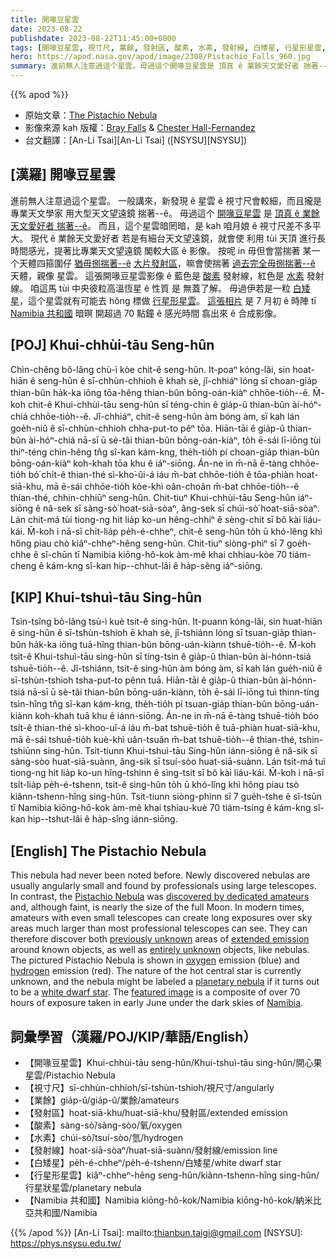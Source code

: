 ```yaml
---
title: 開喙豆星雲
date: 2023-08-22
publishdate: 2023-08-22T11:45:00+0800
tags: [開喙豆星雲, 視寸尺, 業餘, 發射區, 酸素, 水素, 發射線, 白矮星, 行星形星雲, 納米比亞共和國]
hero: https://apod.nasa.gov/apod/image/2308/Pistachio_Falls_960.jpg
summary: 進前無人注意過這个星雲。毋過這个開喙豆星雲是 頂真 ê 業餘天文愛好者 揣著--ê。
---
```


{{% apod %}}

- 原始文章：[The Pistachio Nebula](https://apod.nasa.gov/apod/ap230822.html)
- 影像來源 kah 版權：[Bray Falls](https://www.instagram.com/astrofalls/) & [Chester Hall-Fernandez](https://www.instagram.com/astro_che/)
- 台文翻譯：[An-Li Tsai][An-Li Tsai] ([NSYSU][NSYSU])

## [漢羅] 開喙豆星雲
進前無人注意過這个星雲。
一般講來，新發現 ê 星雲 ê 視寸尺會較細，而且攏是 專業天文學家 用大型天文望遠鏡 揣著--ê。
毋過這个 [開喙豆星雲][Pistachio Nebula] 是 [頂真 ê 業餘天文愛好者 揣著--ê][discovered by dedicated amateurs]。
而且，這个星雲暗罔暗，是 kah 咱月娘 ê 視寸尺差不多平大。
現代 ê 業餘天文愛好者 若是有細台天文望遠鏡，就會使 利用 tùi 天頂 進行長時間感光，提著比專業天文望遠鏡 閣較大區 ê 影像。
按呢 in 毋但會當揣著 某一个天體四箍圍仔 [猶毋捌揣著--ê][previously unknown] [大片發射區][extended emission]，嘛會使揣著 [過去完全毋捌揣著--ê][entirely unknown] 天體，親像 星雲。
這張開喙豆星雲影像 ê 藍色是 [酸素][oxygen] 發射線，紅色是 [水素][hydrogen] 發射線。
咱這馬 tùi 中央彼粒高溫恆星 ê 性質 是 無蓋了解。
毋過伊若是一粒 [白矮星][white dwarf star]，這个星雲就有可能去 hŏng 標做 [行星形星雲][planetary nebula]。
[這張相片][featured image] 是 7 月初 ê 時陣 tī [Namibia 共和國][Namibia] 暗暝 開超過 70 點鐘 ê 感光時間 翕出來 ê 合成影像。

## [POJ] Khui-chhùi-tāu Seng-hûn
Chìn-chêng bô-lâng chù-ì kòe chit-ê seng-hûn.
It-poaⁿ kóng-lâi, sin hoat-hiān ê seng-hûn ê sī-chhùn-chhioh ē khah sè, jî-chhiáⁿ lóng sī choan-gia̍p thian-bûn ha̍k-ka iōng tōa-hêng thian-bûn bōng-oán-kiàⁿ chhōe-tio̍h--ê.
M̄-koh chit-ê Khui-chhùi-tāu seng-hûn sī téng-chin ê gia̍p-û thian-bûn ài-hóⁿ-chiá chhōe-tio̍h--ê.
Jî-chhiáⁿ, chit-ê seng-hûn àm bóng àm, sī kah lán goe̍h-niû ê sī-chhùn-chhioh chha-put-to pêⁿ tōa.
Hiān-tāi ê gia̍p-û thian-bûn ài-hóⁿ-chiá nā-sī ū sè-tâi thian-bûn bōng-oán-kiàⁿ, to̍h ē-sái lī-iōng tùi thiⁿ-téng chìn-hêng tn̂g sî-kan kám-kng, the̍h-tio̍h pí choan-gia̍p thian-bûn bōng-oán-kiàⁿ koh-khah tōa khu ê iáⁿ-siōng.
Án-ne in m̄-nā ē-tàng chhōe-tio̍h bó͘ chi̍t-ê thian-thé sì-kho͘-ûi-á iáu m̄-bat chhōe-tio̍h ê tōa-phiàn hoat-siā-khu, mā ē-sái chhōe-tio̍h kòe-khì oân-choân m̄-bat chhōe-tio̍h--ê thian-thé, chhin-chhiūⁿ seng-hûn.
Chit-tiuⁿ Khui-chhùi-tāu Seng-hûn iáⁿ-siōng ê nâ-sek sī sàng-sò͘ hoat-siā-sòaⁿ, âng-sek sī chúi-sò͘ hoat-siā-sòaⁿ.
Lán chit-má tùi tiong-ng hit lia̍p ko-un hêng-chhiⁿ ê sèng-chit sī bô kài liáu-kái.
M̄-koh i nā-sī chi̍t-lia̍p pe̍h-é-chheⁿ, chit-ê seng-hûn to̍h ū khó-lêng khì hőng piau chò kiâⁿ-chheⁿ-hêng seng-hûn.
Chit-tiuⁿ siòng-phìⁿ sī 7 goe̍h-chhe ê sî-chūn tī Namibia kiōng-hô-kok àm-mê khai chhiau-kòe 70 tiám-cheng ê kám-kng sî-kan hip--chhut-lâi ê ha̍p-sêng iáⁿ-siōng.

## [KIP] Khui-tshuì-tāu Sing-hûn
Tsìn-tsîng bô-lâng tsù-ì kuè tsit-ê sing-hûn.
It-puann kóng-lâi, sin huat-hiān ê sing-hûn ê sī-tshùn-tshioh ē khah sè, jî-tshiánn lóng sī tsuan-gia̍p thian-bûn ha̍k-ka iōng tuā-hîng thian-bûn bōng-uán-kiànn tshuē-tio̍h--ê.
M̄-koh tsit-ê Khui-tshuì-tāu sing-hûn sī tíng-tsin ê gia̍p-û thian-bûn ài-hónn-tsiá tshuē-tio̍h--ê.
Jî-tshiánn, tsit-ê sing-hûn àm bóng àm, sī kah lán gue̍h-niû ê sī-tshùn-tshioh tsha-put-to pênn tuā.
Hiān-tāi ê gia̍p-û thian-bûn ài-hónn-tsiá nā-sī ū sè-tâi thian-bûn bōng-uán-kiànn, to̍h ē-sái lī-iōng tuì thinn-tíng tsìn-hîng tn̂g sî-kan kám-kng, the̍h-tio̍h pí tsuan-gia̍p thian-bûn bōng-uán-kiànn koh-khah tuā khu ê iánn-siōng.
Án-ne in m̄-nā ē-tàng tshuē-tio̍h bóo tsi̍t-ê thian-thé sì-khoo-uî-á iáu m̄-bat tshuē-tio̍h ê tuā-phiàn huat-siā-khu, mā ē-sái tshuē-tio̍h kuè-khì uân-tsuân m̄-bat tshuē-tio̍h--ê thian-thé, tshin-tshiūnn sing-hûn.
Tsit-tiunn Khui-tshuì-tāu Sing-hûn iánn-siōng ê nâ-sik sī sàng-sòo huat-siā-suànn, âng-sik sī tsuí-sòo huat-siā-suànn.
Lán tsit-má tuì tiong-ng hit lia̍p ko-un hîng-tshinn ê sìng-tsit sī bô kài liáu-kái.
M̄-koh i nā-sī tsi̍t-lia̍p pe̍h-é-tshenn, tsit-ê sing-hûn to̍h ū khó-lîng khì hőng piau tsò kiânn-tshenn-hîng sing-hûn.
Tsit-tiunn siòng-phìnn sī 7 gue̍h-tshe ê sî-tsūn tī Namibia kiōng-hô-kok àm-mê khai tshiau-kuè 70 tiám-tsing ê kám-kng sî-kan hip--tshut-lâi ê ha̍p-sîng iánn-siōng.

## [English] The Pistachio Nebula
This nebula had never been noted before.
Newly discovered nebulas are usually angularly small and found by professionals using large telescopes.
In contrast, the [Pistachio Nebula][Pistachio Nebula] was [discovered by dedicated amateurs][discovered by dedicated amateurs] and, although faint, is nearly the size of the full Moon.
In modern times, amateurs with even small telescopes can create long exposures over sky areas much larger than most professional telescopes can see.
They can therefore discover both [previously unknown][previously unknown] areas of [extended emission][extended emission] around known objects, as well as [entirely unknown][entirely unknown] objects, like nebulas.
The pictured Pistachio Nebula is shown in [oxygen][oxygen] emission (blue) and [hydrogen][hydrogen] emission (red).
The nature of the hot central star is currently unknown, and the nebula might be labeled a [planetary nebula][planetary nebula] if it turns out to be a [white dwarf star][white dwarf star].
The [featured image][featured image] is a composite of over 70 hours of exposure taken in early June under the dark skies of [Namibia][Namibia].

## 詞彙學習（漢羅/POJ/KIP/華語/English）
- 【開喙豆星雲】Khui-chhùi-tāu seng-hûn/Khui-tshuì-tāu sing-hûn/開心果星雲/Pistachio Nebula
- 【視寸尺】sī-chhùn-chhioh/sī-tshùn-tshioh/視尺寸/angularly
- 【業餘】gia̍p-û/gia̍p-û/業餘/amateurs
- 【發射區】hoat-siā-khu/huat-siā-khu/發射區/extended emission
- 【酸素】sàng-sò͘/sàng-sòo/氧/oxygen
- 【水素】chúi-sò͘/tsuí-sòo/氫/hydrogen
- 【發射線】hoat-siā-sòaⁿ/huat-siā-suànn/發射線/emission line
- 【白矮星】pe̍h-é-chheⁿ/pe̍h-é-tshenn/白矮星/white dwarf star
- 【行星形星雲】kiâⁿ-chheⁿ-hêng seng-hûn/kiânn-tshenn-hîng sing-hûn/行星狀星雲/planetary nebula
- 【Namibia 共和國】Namibia kiōng-hô-kok/Namibia kiōng-hô-kok/納米比亞共和國/Namibia

{{% /apod %}}
[An-Li Tsai]: mailto:thianbun.taigi@gmail.com
[NSYSU]: https://phys.nsysu.edu.tw/

[copyright]: https://apod.nasa.gov/apod/fap/lib/about_apod.html#srapply
[License]: https://creativecommons.org/licenses/by/2.0/

[Pistachio Nebula]:https://www.astrobin.com/idmd45/B/
[discovered by dedicated amateurs]:https://youtu.be/qhH_jQciyhE
[previously unknown]:https://cdn.petcarerx.com/blog/wp-content-uploads-2015-07-surprise-dog.jpg
[extended emission]:https://apod.nasa.gov/apod/ap230117.html
[entirely unknown]:https://apod.nasa.gov/apod/ap160725.html
[oxygen]:https://climate.nasa.gov/news/2491/10-interesting-things-about-air/
[hydrogen]:https://periodic.lanl.gov/1.shtml
[planetary nebula]:https://en.wikipedia.org/wiki/Planetary_nebula
[white dwarf star]:https://www.nasa.gov/multimedia/imagegallery/image_feature_734.html
[featured image]:https://www.astrobin.com/idmd45/
[Namibia]:https://en.wikipedia.org/wiki/Namibia
